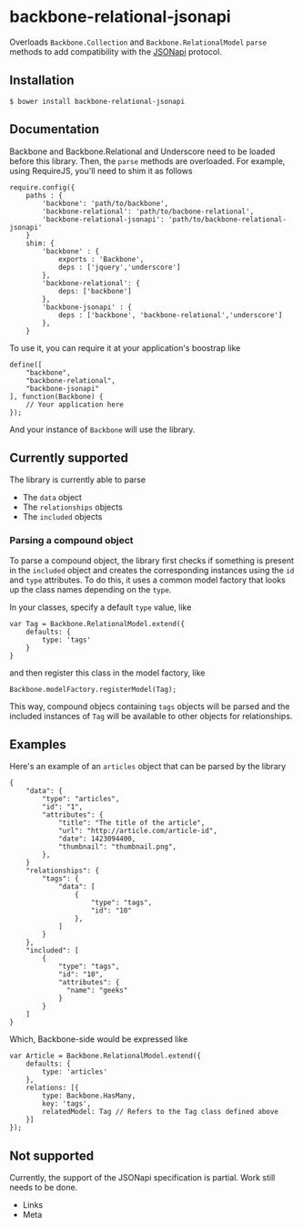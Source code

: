 # backbone-relational-jsonapi

Overloads `Backbone.Collection` and `Backbone.RelationalModel` `parse` methods to add compatibility with the [JSONapi](http://jsonapi.org/) protocol.

## Installation

    $ bower install backbone-relational-jsonapi

## Documentation

Backbone and Backbone.Relational and Underscore need to be loaded before this library. Then, the `parse` methods are overloaded. For example, using RequireJS, you'll need to shim it as follows

    require.config({
        paths : {
            'backbone': 'path/to/backbone',
            'backbone-relational': 'path/to/bacbone-relational',
            'backbone-relational-jsonapi': 'path/to/backbone-relational-jsonapi'
        }
        shim: {
            'backbone' : {
                exports : 'Backbone',
                deps : ['jquery','underscore']
            },
            'backbone-relational': {
                deps: ['backbone']
            },
            'backbone-jsonapi' : {
                deps : ['backbone', 'backbone-relational','underscore']
            },
        }

To use it, you can require it at your application's boostrap like

    define([
        "backbone",
        "backbone-relational",
        "backbone-jsonapi"
    ], function(Backbone) { 
        // Your application here
    });

And your instance of `Backbone` will use the library.

## Currently supported

The library is currently able to parse

* The `data` object
* The `relationships` objects
* The `included` objects

### Parsing a compound object

To parse a compound object, the library first checks if something is present in the `included` object and creates the corresponding instances using the `id` and `type` attributes. To do this, it uses a common model factory that looks up the class names depending on the `type`.

In your classes, specify a default `type` value, like

    var Tag = Backbone.RelationalModel.extend({
        defaults: {
            type: 'tags'
        }
    }

and then register this class in the model factory, like

    Backbone.modelFactory.registerModel(Tag);

This way, compound objecs containing `tags` objects will be parsed and the included instances of `Tag` will be available to other objects for relationships.

## Examples

Here's an example of an `articles` object that can be parsed by the library

    {
        "data": {
            "type": "articles",
            "id": "1",
            "attributes": {
                "title": "The title of the article",
                "url": "http://article.com/article-id",
                "date": 1423094400,
                "thumbnail": "thumbnail.png",
            },
        }
        "relationships": {
            "tags": {
                "data": [
                    {
                        "type": "tags",
                        "id": "10"
                    },
                ]
            }
        },
        "included": [
            {
                "type": "tags",
                "id": "10",
                "attributes": {
                  "name": "geeks"
                }
            }
        ]
    }

Which, Backbone-side would be expressed like

    var Article = Backbone.RelationalModel.extend({
        defaults: {
            type: 'articles'
        },
        relations: [{
            type: Backbone.HasMany,
            key: 'tags',
            relatedModel: Tag // Refers to the Tag class defined above
        }]
    });

## Not supported

Currently, the support of the JSONapi specification is partial. Work still needs to be done.

* Links
* Meta
